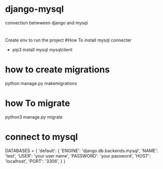 # django-mysql

connection betwween django and mysql

#

Create env to run the project
#How To install mysql connecter

- pip3 install mysql mysqlclient

# how to create migrations

python manage.py makemigrations

# how To migrate

python3 manage.py migrate
# connect to mysql
DATABASES = {
    'default': {
        'ENGINE': 'django.db.backends.mysql',
        'NAME': 'test',
        'USER': 'your user name',
        'PASSWORD': 'your password',
        'HOST': 'localhost',
        'PORT': '3306',
    }
}
